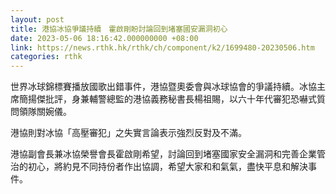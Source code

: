 ```yaml
---
layout: post
title: 港協冰協爭議持續　霍啟剛盼討論回到堵塞國安漏洞初心
date: 2023-05-06 18:16:42.000000000 +08:00
link: https://news.rthk.hk/rthk/ch/component/k2/1699480-20230506.htm
categories: rthk
---
```


世界冰球錦標賽播放國歌出錯事件，港協暨奧委會與冰球協會的爭議持續。冰協主席簡揚傑批評，身兼輔警總監的港協義務秘書長楊祖賜，以六十年代審犯恐嚇式質問領隊關婉儀。

港協則對冰協「高壓審犯」之失實言論表示強烈反對及不滿。

港協副會長兼冰協榮譽會長霍啟剛希望，討論回到堵塞國家安全漏洞和完善企業管治的初心，將約見不同持份者作出協調，希望大家和和氣氣，盡快平息和解決事件。
